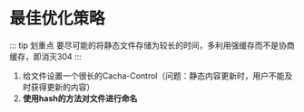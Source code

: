 # 最佳优化策略
::: tip 划重点
  要尽可能的将静态文件存储为较长的时间，多利用强缓存而不是协商缓存，即消灭304
:::
  1. 给文件设置一个很长的Cacha-Control（问题：静态内容更新时，用户不能及时获得更新的内容）
  2. **使用hash的方法对文件进行命名**
